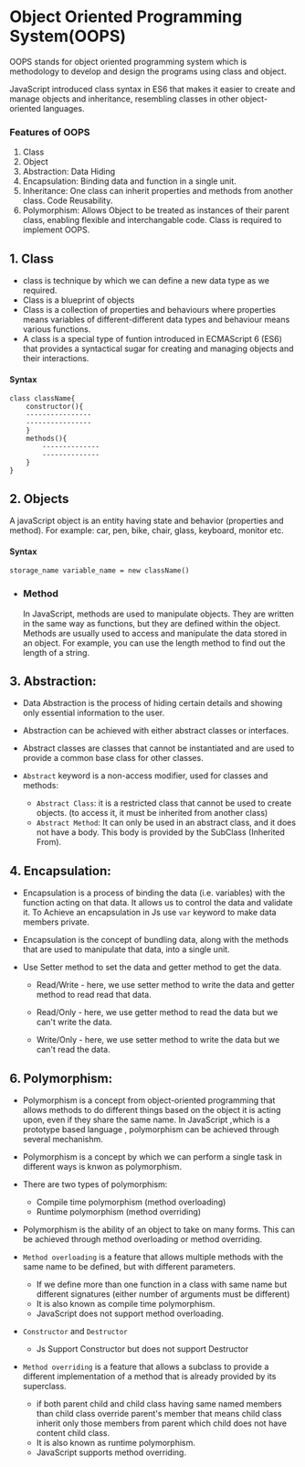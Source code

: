 # Object Oriented Programming System(OOPS)

OOPS stands for object oriented programming system which is methodology to develop and design the programs using class and object.

JavaScript introduced class syntax in ES6 that makes it easier to create and manage objects and inheritance, resembling classes in other object-oriented languages.

### Features of OOPS

1. Class
2. Object
3. Abstraction: Data Hiding
4. Encapsulation: Binding data and function in a single unit.
5. Inheritance: One class can inherit properties and methods from another class. Code Reusability.
6. Polymorphism: Allows Object to be treated as instances of their parent class, enabling flexible and interchangable code. Class is required to implement OOPS.

## 1. Class

- class is technique by which we can define a new data type as we required.
- Class is a blueprint of objects
- Class is a collection of properties and behaviours where properties means variables of different-different data types and behaviour means various functions.
- A class is a special type of funtion introduced in ECMAScript 6 (ES6) that provides a syntactical sugar for creating and managing objects and their interactions.

#### Syntax

    class className{
        constructor(){
        ----------------
        ----------------
        }
        methods(){
            --------------
            --------------
        }
    }

## 2. Objects

A javaScript object is an entity having state and behavior (properties and method). For example: car, pen, bike, chair, glass, keyboard, monitor etc.

#### Syntax

    storage_name variable_name = new className()

- ### Method
  In JavaScript, methods are used to manipulate objects. They are written in the same way as functions, but they are defined within the object. Methods are usually used to access and manipulate the data stored in an object. For example, you can use the length method to find out the length of a string.

## 3. Abstraction:

- Data Abstraction is the process of hiding certain details and showing only essential information to the user.
- Abstraction can be achieved with either abstract classes or interfaces.
- Abstract classes are classes that cannot be instantiated and are used to provide a common base class for other
  classes.
- `Abstract` keyword is a non-access modifier, used for classes and methods:

  - `Abstract Class`: it is a restricted class that cannot be used to create objects. (to access it, it must be inherited from another class)
  - `Abstract Method`: It can only be used in an abstract class, and it does not have a body. This body is provided by the SubClass (Inherited From).

## 4. Encapsulation:

- Encapsulation is a process of binding the data (i.e. variables) with the function acting on that data. It allows us to control the data and validate it. To Achieve an encapsulation in Js use `var` keyword to make data members private.

- Encapsulation is the concept of bundling data, along with the methods that are used to manipulate that data, into a single unit.

- Use Setter method to set the data and getter method to get the data.

  - Read/Write - here, we use setter method to write the data and getter method to read read that data.

  - Read/Only - here, we use getter method to read the data but we can't write the data.

  - Write/Only - here, we use setter method to write the data but we can't read the data.

## 6. Polymorphism:

- Polymorphism is a concept from object-oriented programming that allows methods to do different things based on the object it is acting upon, even if they share the same name. In JavaScript ,which is a prototype based language , polymorphism can be achieved through several mechanishm.

- Polymorphism is a concept by which we can perform a single task in different ways is knwon as polymorphism.
- There are two types of polymorphism:

  - Compile time polymorphism (method overloading)
  - Runtime polymorphism (method overriding)

- Polymorphism is the ability of an object to take on many forms. This can be achieved through method overloading or method overriding.
- `Method overloading` is a feature that allows multiple methods with the same name to be defined, but with different parameters.

  - If we define more than one function in a class with same name but different signatures (either number of arguments must be different)
  - It is also known as compile time polymorphism.
  - JavaScript does not support method overloading.

- `Constructor` and `Destructor`

  - Js Support Constructor but does not support Destructor

- `Method overriding` is a feature that allows a subclass to provide a different implementation of a method that is already provided by its superclass.

  - if both parent child and child class having same named members than child class override parent's member that means child class inherit only those members from parent which child does not have content child class.
  - It is also known as runtime polymorphism.
  - JavaScript supports method overriding.
